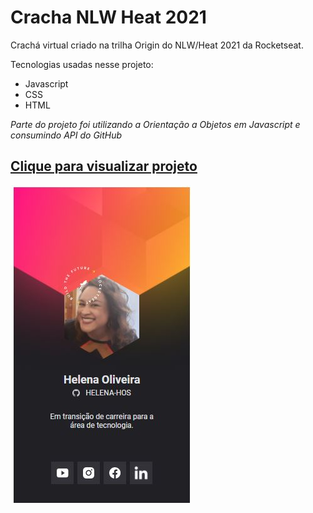 # Cracha NLW Heat 2021 

Crachá virtual criado na trilha Origin do NLW/Heat 2021 da Rocketseat.


Tecnologias usadas nesse projeto:
- Javascript
- CSS
- HTML

*Parte do projeto foi utilizando a Orientação a Objetos em Javascript e consumindo API do GitHub*

<a href="https://helena-hos.github.io/cracha-NLW/"><h2>Clique para visualizar projeto</h2></a>


<img alt="Crachá NLW" src="https://github.com/HELENA-HOS/cracha-NLW/blob/main/images/Cracha.JPG" >

